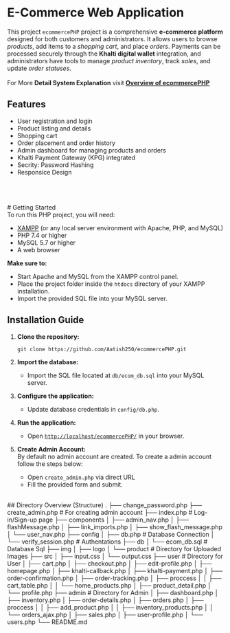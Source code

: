 # E-Commerce Web Application

This project `ecommercePHP` project is a comprehensive **e-commerce platform** designed for both customers and administrators. It allows users to browse *products*, add items to a *shopping cart*, and place *orders*. Payments can be processed securely through the **Khalti digital wallet** integration, and administrators have tools to manage *product inventory*, track *sales*, and update *order statuses*.
<br><br>
For More **Detail System Explanation** visit **[Overview of ecommercePHP](Detail%20Md/Overview_of_ecommercePHP)**




## Features

- User registration and login
- Product listing and details
- Shopping cart
- Order placement and order history
- Admin dashboard for managing products and orders
- Khalti Payment Gateway (KPG) integrated
- Secrity: Password Hashing
- Responsice Design
<br>
<br>
<br>
# Getting Started
<br>
To run this PHP project, you will need:

- [XAMPP](https://www.apachefriends.org/index.html) (or any local server environment with Apache, PHP, and MySQL)
- PHP 7.4 or higher
- MySQL 5.7 or higher
- A web browser

**Make sure to:**
- Start Apache and MySQL from the XAMPP control panel.
- Place the project folder inside the `htdocs` directory of your XAMPP installation.
- Import the provided SQL file into your MySQL server.
  
## Installation Guide

1. **Clone the repository:**
   ```
   git clone https://github.com/Aatish250/ecommercePHP.git
   ```

2. **Import the database:**
   - Import the SQL file located at `db/ecom_db.sql` into your MySQL server.

3. **Configure the application:**
   - Update database credentials in `config/db.php`.

4. **Run the application:**
   - Open [`http://localhost/ecommercePHP/`](http://localhost/ecommercePHP/) in your browser.

5. **Create Admin Account:**
<br>By default no admin account are created. To create a admin account follow the steps below:
   - Open `create_admin.php` via direct URL
   - Fill the provided form and submit.
<br>
## Directory Overview (Structure)
.
├── change_password.php 
├── create_admin.php            # For creating admin account
├── index.php                   # Log-in/Sign-up page
├── components
│   ├── admin_nav.php
│   ├── flashMessage.php
│   ├── link_imports.php
│   ├── show_flash_message.php
│   └── user_nav.php
├── config
│   ├── db.php                  # Database Connection
│   └── verify_session.php      # Authentations
├── db
│   └── ecom_db.sql             # Database Sql
├── img
│   ├── logo
│   └── product                 # Directory for Uploaded Images
├── src
│   ├── input.css
│   └── output.css
├── user                        # Directory for User
│   ├── cart.php
│   ├── checkout.php
│   ├── edit-profile.php
│   ├── homepage.php
│   ├── khalti-callback.php
│   ├── khalti-payment.php
│   ├── order-confirmation.php
│   ├── order-tracking.php
│   ├── proccess
│   │   ├── cart_table.php
│   │   └── home_products.php
│   ├── product_detail.php
│   └── profile.php
├── admin                       # Directory for Admin
│   ├── dashboard.php
│   ├── inventory.php
│   ├── order-details.php
│   ├── orders.php
│   ├── proccess
│   │   ├── add_product.php
│   │   ├── inventory_products.php
│   │   └── orders_ajax.php
│   ├── sales.php
│   ├── user-profile.php
│   └── users.php
└── README.md

